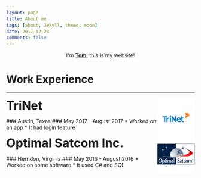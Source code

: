 ```yaml
---
layout: page
title: About me
tags: [about, Jekyll, theme, moon]
date: 2017-12-24
comments: false
---
```

    
<center>I'm <a href="http://tsevans.github.io"><b>Tom</b></a>, this is my website!</center>

Work Experience
===============

----------

<p>
<a href="https://www.trinet.com/">
    <img src="/assets/img/trinet.png" alt="TriNet" style="float:right;width:100px;height:100px;">
</a>
<b><font size="6">TriNet</font></b>
</p>
### Austin, Texas
### May 2017 - August 2017
* Worked on an app
* It had login feature


<p>
<a href="https://www.optimalsatcom.com/">
    <img src="/assets/img/optimal-satcom.png" alt="Optimal Satcom Inc." style="float:right;width:100px;height:100px;">
</a>
<b><font size="6">Optimal Satcom Inc.</font></b>
</p>
### Herndon, Virginia
### May 2016 - August 2016
* Worked on some software
* It used C# and SQL
